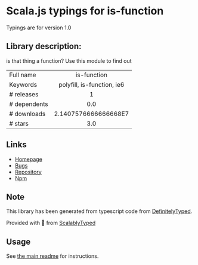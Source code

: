
# Scala.js typings for is-function

Typings are for version 1.0

## Library description:
is that thing a function? Use this module to find out

|                    |                 |
| ------------------ | :-------------: |
| Full name          | is-function |
| Keywords           | polyfill, is-function, ie6 |
| # releases         | 1 |
| # dependents       | 0.0 |
| # downloads        | 2.1407576666666668E7 |
| # stars            | 3.0 |

## Links
- [Homepage](https://github.com/grncdr/js-is-function)
- [Bugs](https://github.com/grncdr/js-is-function/issues)
- [Repository](https://github.com/grncdr/js-is-function)
- [Npm](https://www.npmjs.com/package/is-function)
    


## Note
This library has been generated from typescript code from [DefinitelyTyped](https://definitelytyped.org).

Provided with :purple_heart: from [ScalablyTyped](https://github.com/oyvindberg/ScalablyTyped)

## Usage
See [the main readme](../../readme.md) for instructions.


